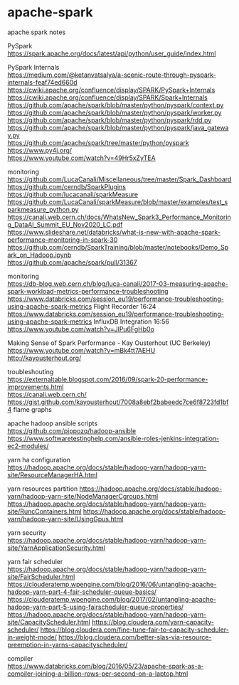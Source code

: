 # apache-spark
apache spark notes <br />

PySpark <br />
https://spark.apache.org/docs/latest/api/python/user_guide/index.html <br />

PySpark Internals <br />
https://medium.com/@ketanvatsalya/a-scenic-route-through-pyspark-internals-feaf74ed660d <br />
https://cwiki.apache.org/confluence/display/SPARK/PySpark+Internals <br />
https://cwiki.apache.org/confluence/display/SPARK/Spark+Internals <br />
https://github.com/apache/spark/blob/master/python/pyspark/context.py <br />
https://github.com/apache/spark/blob/master/python/pyspark/worker.py <br />
https://github.com/apache/spark/blob/master/python/pyspark/rdd.py <br />
https://github.com/apache/spark/blob/master/python/pyspark/java_gateway.py <br />
https://github.com/apache/spark/tree/master/python/pyspark <br />
https://www.py4j.org/ <br />
https://www.youtube.com/watch?v=49Hr5xZyTEA <br />

monitoring <br />
https://github.com/LucaCanali/Miscellaneous/tree/master/Spark_Dashboard <br />
https://github.com/cerndb/SparkPlugins <br />
https://github.com/lucacanali/sparkMeasure <br />
https://github.com/LucaCanali/sparkMeasure/blob/master/examples/test_sparkmeasure_python.py <br />
https://canali.web.cern.ch/docs/WhatsNew_Spark3_Performance_Monitoring_DataAI_Summit_EU_Nov2020_LC.pdf <br />
https://www.slideshare.net/databricks/what-is-new-with-apache-spark-performance-monitoring-in-spark-30 <br />
https://github.com/cerndb/SparkTraining/blob/master/notebooks/Demo_Spark_on_Hadoop.ipynb <br />
https://github.com/apache/spark/pull/31367 <br />

monitoring <br />
https://db-blog.web.cern.ch/blog/luca-canali/2017-03-measuring-apache-spark-workload-metrics-performance-troubleshooting <br />
https://www.databricks.com/session_eu19/performance-troubleshooting-using-apache-spark-metrics  Flight Recorder 16:24 <br />
https://www.databricks.com/session_eu19/performance-troubleshooting-using-apache-spark-metrics  InfluxDB Integration 16:56 <br />
https://www.youtube.com/watch?v=JlPu6FgHb0o <br />

Making Sense of Spark Performance - Kay Ousterhout (UC Berkeley) <br />
https://www.youtube.com/watch?v=mBk4tt7AEHU <br />
http://kayousterhout.org/ <br />

troubleshouting <br />
https://externaltable.blogspot.com/2016/09/spark-20-performance-improvements.html <br />
https://canali.web.cern.ch/ <br />
https://gist.github.com/kayousterhout/7008a8ebf2babeedc7ce6f8723fd1bf4 flame graphs <br />

apache hadoop ansible scripts<br />
https://github.com/pippozq/hadoop-ansible <br />
https://www.softwaretestinghelp.com/ansible-roles-jenkins-integration-ec2-modules/ <br />

yarn ha configuration<br />
https://hadoop.apache.org/docs/stable/hadoop-yarn/hadoop-yarn-site/ResourceManagerHA.html

yarn resources partition 
https://hadoop.apache.org/docs/stable/hadoop-yarn/hadoop-yarn-site/NodeManagerCgroups.html
https://hadoop.apache.org/docs/stable/hadoop-yarn/hadoop-yarn-site/RuncContainers.html
https://hadoop.apache.org/docs/stable/hadoop-yarn/hadoop-yarn-site/UsingGpus.html

yarn security<br />
https://hadoop.apache.org/docs/stable/hadoop-yarn/hadoop-yarn-site/YarnApplicationSecurity.html

yarn fair scheduler<br />
https://hadoop.apache.org/docs/stable/hadoop-yarn/hadoop-yarn-site/FairScheduler.html
https://clouderatemp.wpengine.com/blog/2016/06/untangling-apache-hadoop-yarn-part-4-fair-scheduler-queue-basics/
https://clouderatemp.wpengine.com/blog/2017/02/untangling-apache-hadoop-yarn-part-5-using-fairscheduler-queue-properties/
https://hadoop.apache.org/docs/stable/hadoop-yarn/hadoop-yarn-site/CapacityScheduler.html
https://blog.cloudera.com/yarn-capacity-scheduler/
https://blog.cloudera.com/fine-tune-fair-to-capacity-scheduler-in-weight-mode/
https://blog.cloudera.com/better-slas-via-resource-preemption-in-yarns-capacityscheduler/

compiler <br />
https://www.databricks.com/blog/2016/05/23/apache-spark-as-a-compiler-joining-a-billion-rows-per-second-on-a-laptop.html <br />





